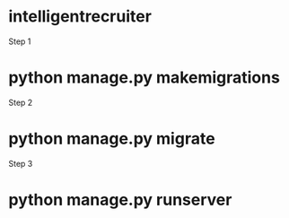 # intelligentrecruiter

Step 1
# python manage.py makemigrations

Step 2
# python manage.py migrate

Step 3
# python manage.py runserver


